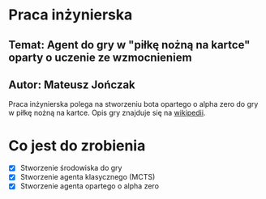 # Praca inżynierska

## Temat: Agent do gry w "piłkę nożną na kartce" oparty o uczenie ze wzmocnieniem

## Autor: Mateusz Jończak

Praca inżynierska polega na stworzeniu bota opartego o alpha zero do gry w piłkę nożną na kartce.
Opis gry znajduje się na [wikipedii](https://en.wikipedia.org/wiki/Paper_soccer).

# Co jest do zrobienia
 - [x] Stworzenie środowiska do gry
 - [x] Stworzenie agenta klasycznego (MCTS)
 - [x] Stworzenie agenta opartego o alpha zero